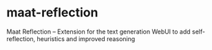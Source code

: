 # maat-reflection
Maat Reflection – Extension for the text generation WebUI to add self-reflection, heuristics and improved reasoning
